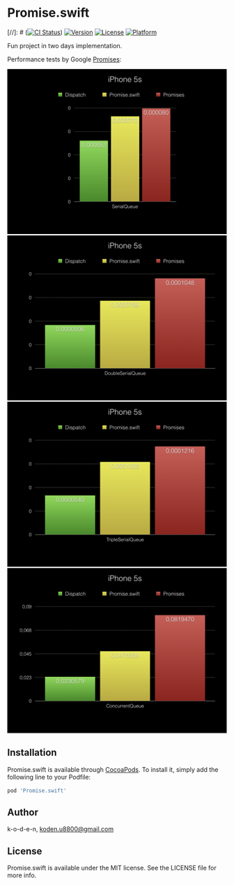 # Promise.swift

[//]: # ([![CI Status](http://img.shields.io/travis/k-o-d-e-n/Promise.swift.svg?style=flat)](https://travis-ci.org/k-o-d-e-n/Promise.swift))
[![Version](https://img.shields.io/cocoapods/v/Promise.swift.svg?style=flat)](http://cocoapods.org/pods/Promise.swift)
[![License](https://img.shields.io/cocoapods/l/Promise.swift.svg?style=flat)](http://cocoapods.org/pods/Promise.swift)
[![Platform](https://img.shields.io/cocoapods/p/Promise.swift.svg?style=flat)](http://cocoapods.org/pods/Promise.swift)

Fun project in two days implementation.

Performance tests by Google [Promises](https://github.com/google/promises):

<p align="center">
    <img src="Resources/chart1.png">
    <img src="Resources/chart2.png">
    <img src="Resources/chart3.png">
    <img src="Resources/chart4.png">
</p>

## Installation

Promise.swift is available through [CocoaPods](http://cocoapods.org). To install
it, simply add the following line to your Podfile:

```ruby
pod 'Promise.swift'
```

## Author

k-o-d-e-n, koden.u8800@gmail.com

## License

Promise.swift is available under the MIT license. See the LICENSE file for more info.
